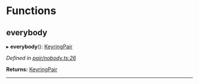 

# Functions

<a id="everybody"></a>

##  everybody

▸ **everybody**(): [KeyringPair](../interfaces/_types_.keyringpair.md)

*Defined in [pair/nobody.ts:26](https://github.com/polkadot-js/common/blob/8c38115/packages/keyring/src/pair/nobody.ts#L26)*

**Returns:** [KeyringPair](../interfaces/_types_.keyringpair.md)

___

